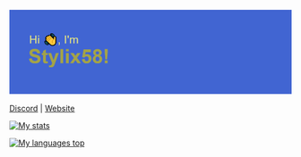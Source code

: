![Header](headergithub.png)

[Discord](https://discord.gg/HAsGSHF) | [Website](https://stlix.noho.st/)

[![My stats](https://github-readme-stats.vercel.app/api?username=Stylix58&hide_title=true&theme=dark)](https://github.com/anuraghazra/github-readme-stats)

[![My languages top](https://github-readme-stats.vercel.app/api/top-langs/?username=Stylix58&hide_title=true&theme=dark)](https://github.com/anuraghazra/github-readme-stats)
